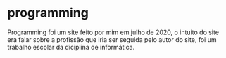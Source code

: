 # programming
Programming foi um site feito por mim em julho de 2020, o intuito do site era falar sobre a profissão que iria ser seguida pelo autor do site, foi um trabalho escolar da diciplina de informática.
